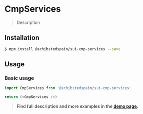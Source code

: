 # CmpServices

> Description

<!-- ![](./assets/preview.png) -->

## Installation

```sh
$ npm install @schibstedspain/sui-cmp-services --save
```

## Usage

### Basic usage
```js
import CmpServices from '@schibstedspain/sui-cmp-services'

return (<CmpServices />)
```


> **Find full description and more examples in the [demo page](#).**